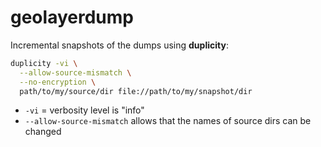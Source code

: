 # geolayerdump

Incremental snapshots of the dumps using **duplicity**:

``` sh
duplicity -vi \
  --allow-source-mismatch \
  --no-encryption \
  path/to/my/source/dir file://path/to/my/snapshot/dir
```

- `-vi` = verbosity level is "info"
- `--allow-source-mismatch` allows that the names of source dirs can be changed
